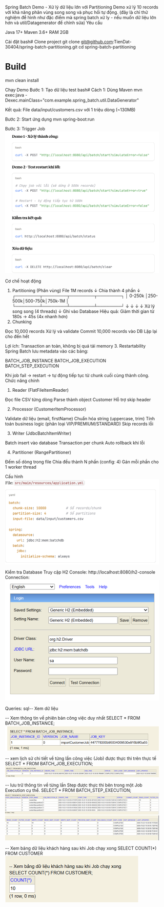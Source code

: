 Spring Batch Demo - Xử lý dữ liệu lớn với Partitioning
Demo xử lý 10 records với khả năng phân vùng song song và phục hồi tự động. (đây là chỉ thử nghiệm để hình như đặc điểm mà spring batch xử ly - nếu muốn dữ liệu lớn hơn và util/Datagenerator để chỉnh sửa)
Yêu cầu

Java 17+
Maven 3.6+
RAM 2GB

Cài đặt
bash# Clone project
git clone git@github.com:TienDat-30404/spring-batch-partitioning.git
cd spring-batch-partitioning

# Build
mvn clean install

Chạy Demo
Bước 1: Tạo dữ liệu test
bash# Cách 1: Dùng Maven
mvn exec:java -Dexec.mainClass="com.example.spring_batch.util.DataGenerator"

Kết quả: File data/input/customers.csv với 1 triệu dòng (~130MB)

Bước 2: Start ứng dụng
mvn spring-boot:run

Bước 3: Trigger Job
![alt text](image.png)

Cơ chế hoạt động
1. Partitioning (Phân vùng)
File 1M records
    ↓
Chia thành 4 phần
    ↓
┌────────┬────────┬────────┬────────┐
│ 0-250k │250-500k│500-750k│750k-1M │
└────────┴────────┴────────┴────────┘
    ↓       ↓       ↓       ↓
Xử lý song song (4 threads)
    ↓
Ghi vào Database
Hiệu quả: Giảm thời gian từ 180s → 45s (4x nhanh hơn)
2. Chunking

Đọc 10,000 records
Xử lý và validate
Commit 10,000 records vào DB
Lặp lại cho đến hết

Lợi ích: Transaction an toàn, không bị quá tải memory
3. Restartability
Spring Batch lưu metadata vào các bảng:

BATCH_JOB_INSTANCE
BATCH_JOB_EXECUTION
BATCH_STEP_EXECUTION

Khi job fail → restart → tự động tiếp tục từ chunk cuối cùng thành công.
Chức năng chính
1. Reader (FlatFileItemReader)

Đọc file CSV từng dòng
Parse thành object Customer
Hỗ trợ skip header

2. Processor (CustomerItemProcessor)

Validate dữ liệu (email, firstName)
Chuẩn hóa string (uppercase, trim)
Tính toán business logic (phân loại VIP/PREMIUM/STANDARD)
Skip records lỗi

3. Writer (JdbcBatchItemWriter)

Batch insert vào database
Transaction per chunk
Auto rollback khi lỗi

4. Partitioner (RangePartitioner)

Đếm số dòng trong file
Chia đều thành N phần (config: 4)
Gán mỗi phần cho 1 worker thread

Cấu hình
![alt text](image-1.png)
 
Kiểm tra Database
Truy cập H2 Console: http://localhost:8080/h2-console
Connection:
![alt text](image-2.png)

Queries:
sql-- Xem dữ liệu

-- Xem thông tin về phiên bản công việc duy nhất
SELECT * FROM BATCH_JOB_INSTANCE;
![alt text](image-3.png)

-- xem lịch sử chi tiết về từng lần công việc (Job) được thực thi trên thực tế
SELECT * FROM BATCH_JOB_EXECUTION;
![alt text](image-5.png)

-- lưu trữ thông tin về từng lần Step được thực thi bên trong một Job Execution cụ thể.
SELECT * FROM BATCH_STEP_EXECUTION;
![alt text](image-6.png)
![alt text](image-7.png)


-- Xem bảng dữ liệu khách hàng sau khi Job chạy xong
SELECT COUNT(*) FROM CUSTOMER
![alt text](image-8.png)
